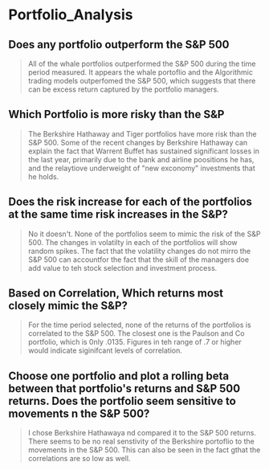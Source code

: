 # Portfolio_Analysis
## Does any portfolio outperform the S&P 500
> All of the whale portfolios outperformed the S&P 500 during the time period measured. 
> It appears the whale portoflio and the Algorithmic trading models outperfomed the S&P 500, which suggests that there can be excess return   captured by the portfolio managers.

## Which Portfolio is more risky than the S&P
> The Berkshire Hathaway and Tiger portfolios have more risk than the S&P 500. Some of the recent changes by Berkshire Hathaway can explain the fact that Warrent Buffet has sustained significant losses in the last year, primarily due to the bank and airline poositions he has, and the relaytiove underweight of "new exconomy" investments that he holds.

## Does the risk increase for each of the portfolios at the same time risk increases in the S&P?
> No it doesn't. None of the portfolios seem to mimic the risk of the S&P 500. The changes in volatilty in each of the portfolios will show random spikes. The fact that the volatility changes do not mirro the S&P 500 can accountfor the fact that the skill of the managers doe add value to teh stock selection and investment process.

## Based on Correlation, Which returns most closely mimic the S&P?
> For the time period selected, none of the returns of the portfolios is correlated to the S&P 500. The closest one is the Paulson and Co portfolio, which is 0nly .0135. Figures in teh range of .7 or higher would indicate siginifcant levels of correlation.

## Choose one portfolio and plot a rolling beta between that portfolio's returns and S&P 500 returns. Does the portfolio seem sensitive to movements n the S&P 500?
> I chose Berkshire Hathawaya nd compared it to the S&P 500 returns. There seems to be no real senstivity of the Berkshire portoflio to the movements in the S&P 500. This can also be seen in the fact gthat the correlations are so low as well. 
